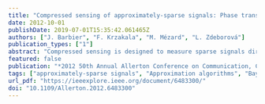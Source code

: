 ```yaml
---
title: "Compressed sensing of approximately-sparse signals: Phase transitions and optimal reconstruction"
date: 2012-10-01
publishDate: 2019-07-01T15:35:42.061465Z
authors: ["J. Barbier", "F. Krzakala", "M. Mézard", "L. Zdeborová"]
publication_types: ["1"]
abstract: "Compressed sensing is designed to measure sparse signals directly in a compressed form. However, most signals of interest are only “approximately sparse”, i.e. even though the signal contains only a small fraction of relevant (large) components the other components are not strictly equal to zero, but are only close to zero. In this paper we model the approximately sparse signal with a Gaussian distribution of small components, and we study its compressed sensing with dense random matrices. We use replica calculations to determine the mean-squared error of the Bayes-optimal reconstruction for such signals, as a function of the variance of the small components, the density of large components and the measurement rate. We then use the G-AMP algorithm and we quantify the region of parameters for which this algorithm achieves optimality (for large systems). Finally, we show that in the region where the G-AMP algorithm for the homogeneous measurement matrices is not optimal, a special “seeding” design of a spatially-coupled measurement matrix allows to restore optimality."
featured: false
publication: "*2012 50th Annual Allerton Conference on Communication, Control, and Computing (Allerton)*"
tags: ["approximately-sparse signals", "Approximation algorithms", "Bayes methods", "Bayes-optimal reconstruction", "compressed sensing", "Compressed sensing", "dense random matrices", "Density measurement", "G-AMP algorithm", "Gaussian distribution", "Mathematical model", "matrix algebra", "mean square error methods", "mean-squared error", "measurement rate", "Noise measurement", "optimal reconstruction", "Optimized production technology", "phase transitions", "seeding design", "signal reconstruction", "Sparse matrices", "spatially-coupled measurement matrix"]
url_pdf: "https://ieeexplore.ieee.org/document/6483300/"
doi: "10.1109/Allerton.2012.6483300"
---
```


